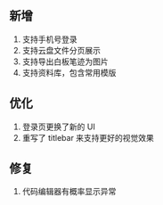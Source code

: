 ## 新增

1. 支持手机号登录
2. 支持云盘文件分页展示
3. 支持导出白板笔迹为图片
4. 支持资料库，包含常用模版

## 优化

1. 登录页更换了新的 UI
2. 重写了 titlebar 来支持更好的视觉效果

## 修复

1. 代码编辑器有概率显示异常
